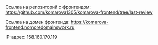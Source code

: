 Ссылка на репозиторий с фронтендом: https://github.com/komarova1305/komarova-frontend/tree/last-review

Ссылка на домен фронтенда: https://komarova-frontend.nomoredomainswork.ru

IP-адрес: 158.160.170.119
